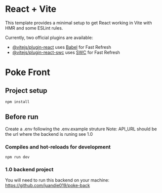 # React + Vite

This template provides a minimal setup to get React working in Vite with HMR and some ESLint rules.

Currently, two official plugins are available:

- [@vitejs/plugin-react](https://github.com/vitejs/vite-plugin-react/blob/main/packages/plugin-react/README.md) uses [Babel](https://babeljs.io/) for Fast Refresh
- [@vitejs/plugin-react-swc](https://github.com/vitejs/vite-plugin-react-swc) uses [SWC](https://swc.rs/) for Fast Refresh

# Poke Front

## Project setup

```
npm install
```

## Before run

Create a .env following the .env.example struture
Note: API_URL should be the url where the backend is runing see 1.0

### Compiles and hot-reloads for development

```
npm run dev
```

### 1.0 backend project

You will need to run this backend on your machine:
https://github.com/juandie019/poke-back
